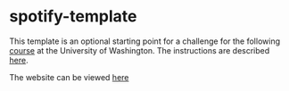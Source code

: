 # spotify-template
This template is an optional starting point for a challenge for the following [course](http://faculty.washington.edu/mikefree/info343/) at the University of Washington.  The instructions are described [here](http://faculty.washington.edu/mikefree/info343/#/challenges/spotify).

The website can be viewed [here](http://students.washington.edu/yongjp94/info343/Info343Assignment5/spotify-template/)
